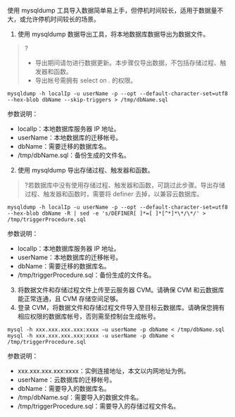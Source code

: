 使用 mysqldump 工具导入数据简单易上手，但停机时间较长，适用于数据量不大，或允许停机时间较长的场景。

1. 使用 mysqldump 数据导出工具，将本地数据库数据导出为数据文件。
>?
>- 导出期间请勿进行数据更新。本步骤仅导出数据，不包括存储过程、触发器和函数。
>- 导出帐号需拥有 select on *.* 的权限。
>
```
mysqldump -h localIp -u userName -p --opt --default-character-set=utf8 --hex-blob dbName --skip-triggers > /tmp/dbName.sql
```
参数说明：
   - localIp：本地数据库服务器 IP 地址。
   - userName：本地数据库的迁移帐号。
   - dbName：需要迁移的数据库名。
   - /tmp/dbName.sql：备份生成的文件名。
2. 使用 mysqldump 导出存储过程、触发器和函数。
>?若数据库中没有使用存储过程、触发器和函数，可跳过此步骤。导出存储过程、触发器和函数时，需要将 definer 去掉，以兼容云数据库。
>
```
mysqldump -h localIp -u userName -p --opt --default-character-set=utf8 --hex-blob dbName -R | sed -e 's/DEFINER[ ]*=[ ]*[^*]*\*/\*/' > /tmp/triggerProcedure.sql
```
参数说明：
   - localIp：本地数据库服务器 IP 地址。
   - userName：本地数据库的迁移帐号。
   - dbName：需要迁移的数据库名。
   - /tmp/triggerProcedure.sql：备份生成的文件名。
3. 将数据文件和存储过程文件上传至云服务器 CVM。请确保 CVM 和云数据库能正常连通，且 CVM 存储空间足够。
4. 登录 CVM，将数据文件和存储过程文件导入至目标云数据库。请确保您拥有相应权限的数据库帐号，否则需至控制台生成帐号。
```
mysql -h xxx.xxx.xxx.xxx:xxxx –u userName -p dbName < /tmp/dbName.sql
mysql -h xxx.xxx.xxx.xxx:xxxx -u userName -p dbName < /tmp/triggerProcedure.sql
```
参数说明：
   - xxx.xxx.xxx.xxx:xxxx：实例连接地址，本文以内网地址为例。
   - userName：云数据库的迁移帐号。
   - dbName：需要导入的数据库名。
   - /tmp/dbName.sql：需要导入的数据文件名。
   - /tmp/triggerProcedure.sql：需要导入的存储过程文件名。
